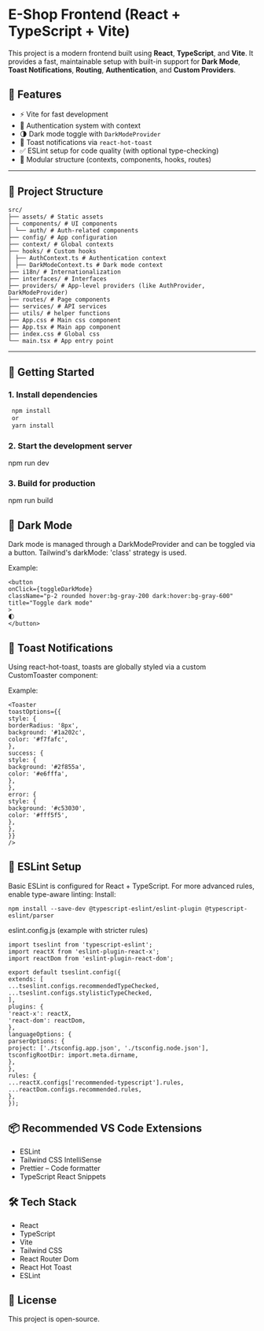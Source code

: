 # E-Shop Frontend (React + TypeScript + Vite)

This project is a modern frontend built using **React**, **TypeScript**, and **Vite**. It provides a fast, maintainable setup with built-in support for **Dark Mode**, **Toast Notifications**, **Routing**, **Authentication**, and **Custom Providers**.

## 🔧 Features

- ⚡️ Vite for fast development
- 🔐 Authentication system with context
- 🌗 Dark mode toggle with `DarkModeProvider`
- 🔔 Toast notifications via `react-hot-toast`
- ✅ ESLint setup for code quality (with optional type-checking)
- 🧱 Modular structure (contexts, components, hooks, routes)

---

## 📁 Project Structure

<pre><code>src/
├── assets/ # Static assets
├── components/ # UI components
│ └── auth/ # Auth-related components
├── config/ # App configuration
├── context/ # Global contexts
├── hooks/ # Custom hooks
│ ├── AuthContext.ts # Authentication context 
│ ├── DarkModeContext.ts # Dark mode context 
├── i18n/ # Internationalization
├── interfaces/ # Interfaces
├── providers/ # App-level providers (like AuthProvider, DarkModeProvider) 
├── routes/ # Page components 
├── services/ # API services 
├── utils/ # helper functions 
├── App.css # Main css component 
├── App.tsx # Main app component 
├── index.css # Global css
└── main.tsx # App entry point
</code></pre>

---

## 🚀 Getting Started

### 1. Install dependencies

```bash
 npm install
 or
 yarn install
```
### 2. Start the development server

npm run dev

### 3. Build for production

npm run build

## 🌙 Dark Mode

Dark mode is managed through a DarkModeProvider and can be toggled via a button. Tailwind's darkMode: 'class' strategy is used.

Example:
```
<button
onClick={toggleDarkMode}
className="p-2 rounded hover:bg-gray-200 dark:hover:bg-gray-600"
title="Toggle dark mode"
>
🌓
</button>
```

## 🔔 Toast Notifications

Using react-hot-toast, toasts are globally styled via a custom CustomToaster component:

Example:
```
<Toaster
toastOptions={{
style: {
borderRadius: '8px',
background: '#1a202c',
color: '#f7fafc',
},
success: {
style: {
background: '#2f855a',
color: '#e6fffa',
},
},
error: {
style: {
background: '#c53030',
color: '#fff5f5',
},
},
}}
/>
``` 

## 🧹 ESLint Setup

Basic ESLint is configured for React + TypeScript. For more advanced rules, enable type-aware linting:
Install:
```
npm install --save-dev @typescript-eslint/eslint-plugin @typescript-eslint/parser
```
eslint.config.js (example with stricter rules)
```
import tseslint from 'typescript-eslint';
import reactX from 'eslint-plugin-react-x';
import reactDom from 'eslint-plugin-react-dom';
```
```
export default tseslint.config({
extends: [
...tseslint.configs.recommendedTypeChecked,
...tseslint.configs.stylisticTypeChecked,
],
plugins: {
'react-x': reactX,
'react-dom': reactDom,
},
languageOptions: {
parserOptions: {
project: ['./tsconfig.app.json', './tsconfig.node.json'],
tsconfigRootDir: import.meta.dirname,
},
},
rules: {
...reactX.configs['recommended-typescript'].rules,
...reactDom.configs.recommended.rules,
},
});
```
## 📦 Recommended VS Code Extensions
*
    ESLint
*
    Tailwind CSS IntelliSense
*
    Prettier – Code formatter
*
    TypeScript React Snippets

##  🛠 Tech Stack
*
    React
*
   TypeScript
*
    Vite
*
    Tailwind CSS
*
    React Router Dom
*
    React Hot Toast
*
    ESLint

## 📄 License

This project is open-source.